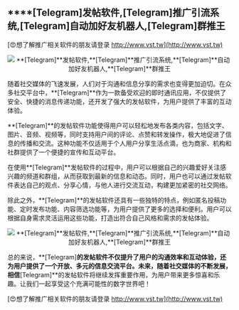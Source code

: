 ## ****[Telegram]**发帖软件,**[Telegram]**推广引流系统,**[Telegram]**自动加好友机器人,**[Telegram]**群推王**

[😍想了解推广相关软件的朋友请登录 http://www.vst.tw](http://www.vst.tw)

 <center><img src="https://vst.tw/MP4/tuiguang/png/0.png" alt="**[Telegram]**发帖软件,**[Telegram]**推广引流系统,**[Telegram]**自动加好友机器人,**[Telegram]**群推王"></center>

随着社交媒体的飞速发展，人们对于沟通和信息分享的需求也变得更加迫切。在众多社交平台中，**[Telegram]**作为一款备受欢迎的即时通讯应用，不仅提供了安全、快捷的消息传递功能，还开发了强大的发帖软件，为用户提供了丰富的互动体验。

**[Telegram]**的发帖软件功能使得用户可以轻松地发布各类内容，包括文字、图片、音频、视频等，同时支持用户间的评论、点赞和转发操作，极大地促进了信息的传播和交流。这种功能不仅适用于个人用户分享生活点滴，也为商家、机构和社群提供了一个便捷的宣传和互动平台。

在使用**[Telegram]**发帖软件的过程中，用户可以根据自己的兴趣爱好关注感兴趣的频道和群组，从而获取到最新的信息和动态。同时，用户也可以通过发帖软件表达自己的观点、分享心情，与他人进行交流互动，构建更加紧密的社交网络。

除此之外，**[Telegram]**的发帖软件还具有一些独特的特点，例如匿名投稿功能、定时发布功能、内容筛选功能等，为用户提供了更多的选择和便利。用户可以根据自身需求灵活运用这些功能，打造出符合自己风格和需求的发帖体验。

 <center><img src="https://vst.tw/MP4/tuiguang/png/1.png" alt="**[Telegram]**发帖软件,**[Telegram]**推广引流系统,**[Telegram]**自动加好友机器人,**[Telegram]**群推王"></center>

总的来说，**[Telegram]**的发帖软件不仅提升了用户的沟通效率和互动体验，还为用户提供了一个开放、多元的信息交流平台。未来，随着社交媒体的不断发展，相信**[Telegram]**的发帖软件将继续发挥重要作用，为用户带来更多惊喜和乐趣。让我们一起享受这个充满可能性的数字世界吧！

[😍想了解推广相关软件的朋友请登录 http://www.vst.tw](http://www.vst.tw)



